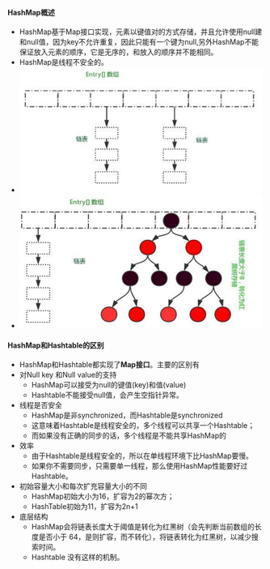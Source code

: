 #### HashMap概述
- HashMap基于Map接口实现，元素以键值对的方式存储，并且允许使用null建和null值，因为key不允许重复，因此只能有一个键为null,另外HashMap不能保证放入元素的顺序，它是无序的，和放入的顺序并不能相同。
- HashMap是线程不安全的。
- ![](attachments/Pasted%20image%2020230101155852.png)
- ![](attachments/Pasted%20image%2020230101155928.png)
#### HashMap和Hashtable的区别
- HashMap和Hashtable都实现了**Map接口**。主要的区别有
- 对Null key 和Null value的支持
	- HashMap可以接受为null的键值(key)和值(value)
	- Hashtable不能接受null值，会产生空指针异常。
- 线程是否安全
	-  HashMap是非synchronized，而Hashtable是synchronized
	- 这意味着Hashtable是线程安全的，多个线程可以共享一个Hashtable；
	- 而如果没有正确的同步的话，多个线程是不能共享HashMap的
- 效率
	-  由于Hashtable是线程安全的，所以在单线程环境下比HashMap要慢。
	- 如果你不需要同步，只需要单一线程，那么使用HashMap性能要好过Hashtable。
- 初始容量大小和每次扩充容量大小的不同
	- HashMap初始大小为16，扩容为2的幂次方；
	- HashTable初始为11，扩容为2n+1
- 底层结构
	- HashMap会将链表长度大于阈值是转化为红黑树（会先判断当前数组的长度是否小于 64，是则扩容，而不转化），将链表转化为红黑树，以减少搜索时间。
	- Hashtable 没有这样的机制。

